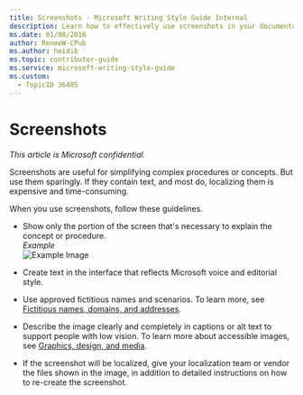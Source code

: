 ```yaml
---
title: Screenshots - Microsoft Writing Style Guide Internal
description: Learn how to effectively use screenshots in your documentation to simplify complex procedures while considering localization and accessibility. Follow guidelines for capturing, describing, and localizing screenshots to enhance user experience.
ms.date: 01/08/2016
author: ReneeW-CPub
ms.author: heidib
ms.topic: contributor-guide
ms.service: microsoft-writing-style-guide
ms.custom:
  - TopicID 36405
---
```



# Screenshots

*This article is Microsoft confidential.*

Screenshots are useful for simplifying complex procedures or concepts. But use them sparingly. If they contain text, and most do, localizing them is expensive and time-consuming.

When you use screenshots, follow these guidelines.

- Show only the portion of the screen that's necessary to explain the concept or procedure.  
  *Example*  
  ![Example Image](~/media/250946014.png)
  
- Create text in the interface that reflects Microsoft voice and editorial style.

- Use approved fictitious names and scenarios. To learn more, see [Fictitious names, domains, and addresses](~/legal-content/fictitious-names-domains-and-addresses.md).

- Describe the image clearly and completely in captions or alt text to support people with low vision. To learn more about accessible images, see [Graphics, design, and media](/style-guide/accessibility/graphics-design-media).

- If the screenshot will be localized, give your localization team or vendor the files shown in the image, in addition to detailed instructions on how to re-create the screenshot.